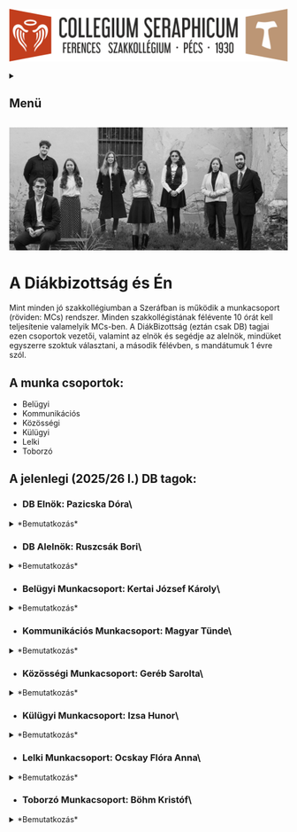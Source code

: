 ![](Arculati_Elemek/Logo/logo-long.png)

<details>
	<summary><h2>Menü</h2></summary>
- [Kezdőlap](/mobile_version.html)
- [Rólunk](/rolunk.html)
- [Programok](/programok.html)
- [Szakmai nap](/SzakmaiNap.html)
- [Felvételi](/Felveteli.html)
- [Galéria](/Galeria.html)
- [Dokumentumok](/dokumentumok.html)
- [DiákBizottság](/DB.html)
- [Felújítások](/felujitasok.html)
</details>

![](src/pictures/honlap_kepek/DB/2526i/CutOsszkep.webp)

# A Diákbizottság és Én

Mint minden jó szakkollégiumban a Szeráfban is működik a munkacsoport (röviden: MCs) rendszer. Minden szakkollégistának
félévente 10 órát kell teljesítenie valamelyik MCs-ben. A DiákBizottság (eztán csak DB) tagjai ezen csoportok vezetői,
valamint az elnök és segédje az alelnök, mindüket egyszerre szoktuk választani, a második félévben, s mandátumuk 1 évre
szól.

## A munka csoportok:

- Belügyi
- Kommunikációs
- Közösségi
- Külügyi
- Lelki
- Toborzó

## A jelenlegi (2025/26 I.) DB tagok:

- ### DB Elnök: Pazicska Dóra\

<details> <summary>*Bemutatkozás*</summary>
<table>
<tr>
    <td>![](src/pictures/honlap_kepek/DB/2526i/CutDB0.webp)</td>
    <td> A Pécsi Tudományegyetem Bölcsészet- és Társadalomtudományi Karának másodéves tanár szakos hallgatója vagyok, magyar nyelv és -irodalom; földrajz szakpárokkal. Elsődleges szempont számomra, hogy a Diák Bizottságon belül a kommunikáció és a munkavégzés minél hatékonyabb legyen, ami megkívánja a felektől az őszinte és nyílt beszédformákat, valamint a támogató, kooperatív légkört.
 Az idei szemeszterben a Diákbizottság Elnökeként az én elsődleges feladatom, hogy segítsem és támogassam a munkacsoport vezetők munkáját. Emellett adminisztrációs feladatokat végzek, továbbá a munkacsoport vezetőknek segítek a projektek megtervezésében és végrehajtásában.</td>
  </tr>
</table>
</details>

- ### DB Alelnök: Ruszcsák Bori\

<details> <summary>*Bemutatkozás*</summary>
<table>
<tr>
    <td>![](src/pictures/honlap_kepek/DB/2526i/CutDB00.webp)</td>
    <td> A Pécsi Tudományegyetem Bölcsészet- és Társadalomtudományi Karának Közösségszervező szakos hallgatója vagyok. Nyitott, kreatív és lelkes emberként igyekszem összefogni a Diákbizottság tagjait. Kapcsolataimban vezérelv a nyílt kommunikáció és az emberközpontúság, legyen szó a vezetőségről vagy a szakkollégistákról. Elnökként két hetente hívom össze a Diákbizottság tagjait megbeszélés céljából, mely egyben nyitott térként is szolgál, bármely szakkollégista részt vehet rajta, mint hallgatóság. Feladatkörömbe sorolandó még a Kollégium Tanácsban és a Felvételi Bizottságban való aktív részvétel. Összességében a rendelkezésemre álló pszichologiai és az eddig megszerzett tapasztalati tőkére alapozva, a munkacsoport vezetők személyében egy segítő csapattal együttműködve munkálkodom a kollégiumi mindennapok jobbá tételén. </td>
  </tr>
</table>
</details>

- ### Belügyi Munkacsoport: Kertai József Károly\

</details>
<details> <summary>*Bemutatkozás*</summary>
<table>
<tr>
    <td>![](src/pictures/honlap_kepek/DB/2526i/CutDB3.webp)</td>
    <td> A Pécsi Tudományegyetem Általános Orvostudományi Karának hallgatójaként a tanulmányaim megkezdése óta vagyok kollégista. A Belügyi Munkacsoporttal azon dolgozunk, hogy a kollégium épületét napról-napra egyre komfortosabb és otthonosabb hellyé tegyük. Ennek elősegítésére többek közt szervezünk közös kertészkedéseket, részt veszünk a közösségi tereink tisztán tartásában, valamint együtt felelünk az eszközpark fejlesztéséért. A munkacsoport vezetőjeként szívügyem, hogy mindezt a fenntarthatóság jegyében vigyük véghez.</td>
  </tr>
</table>
</details>

- ### Kommunikációs Munkacsoport: Magyar Tünde\

</details>
<details> <summary>*Bemutatkozás*</summary>
<table>
<tr>
    <td>![](src/pictures/honlap_kepek/DB/2526i/CutDB5.webp)</td>
    <td> A Pécsi Tudományegyetem Egészségtudományi Karának Ápolás- és betegellátás, szülésznő szakos hallgatója vagyok. Munkacsoportommal képviseljük kollégiumunkat a közösségi médiában, illetve nálunk történik a honlap szerkesztése is. Fontos számomra, hogy megosszuk értékeinket, nyomon követhetőséget biztosítsunk programok szempontjából, emellett a jövőbeni jelentkezőknek is tájékozódási lehetőséget nyújtsunk.</td>
  </tr>
</table>
</details>

- ### Közösségi Munkacsoport: Geréb Sarolta\

</details>
<details> <summary>*Bemutatkozás*</summary>
<table>
<tr>
    <td>![](src/pictures/honlap_kepek/DB/2526i/CutDB1.webp)</td>
    <td> A Pécsi Tudományegyetem Egészségtudományi Karának Táplálkozástudományi mesterszakos hallgatójaként kollégiumunkban a Közösségi Munkacsoportért felelek. Fontosnak tartom, hogy az itt lakók ne csak szállásként tekintsenek a kollégiumra, hanem otthon is érezzék itt magukat, ezért célom, hogy a munkacsoportommal együtt olyan programokat szervezzünk, amelyek mindenki számára értéket és élményt jelentenek, hozzájárulva egy élőbb és összetartóbb közösség formálásához.</td>
  </tr>
</table>
</details>

- ### Külügyi Munkacsoport: Izsa Hunor\

</details>
<details> <summary>*Bemutatkozás*</summary>
<table>
<tr>
    <td>![](src/pictures/honlap_kepek/DB/2526i/CutDB2.webp)</td>
    <td> A Pécsi Tudományegyetem Természettudományi Karának negyedéves földrajz-történelem tanár szakos hallgatója vagyok. A külügyi munkacsoport elsődleges feladata a kollégium és a külsős személyek, illetve intézmények közötti kapcsolattartás. Kis csapatunk foglalkozik továbbá a kollégium alumni-csoportjának kezelésével és a remek közös programok szervezésével a tagok számára. A tavaszi félév során mi bonyolítjuk le a kollégiumi véradást is, illetve az őszi időszakban jótékonykodással igyekszünk erősíteni a ferences lelkiség gyakorlását a városban. A külügyi munkacsoport tartja a kapcsolatot a más pécsi keresztény közösségekkel is, így csatolva be a kollégiumot a szélesebb, Krisztusi gyülekezetbe.</td>
  </tr>
</table>
</details>

- ### Lelki Munkacsoport: Ocskay Flóra Anna\

</details>
<details> <summary>*Bemutatkozás*</summary>
<table>
<tr>
    <td>![](src/pictures/honlap_kepek/DB/2526i/CutDB7.webp)</td>
    <td> A Pécsi Tudományegyetem Bölcsészet- és Társadalomtudományi Karának történelem szakos hallgatója vagyok. A lelki munkacsoport vezetőjeként a kollégisták Istennel való kapcsolatteremtését, valamint kapcsolattartását próbálom segíteni a munkacsoportommal. Ehhez szentségimádásokat, esti imákat és számos lelki programot szervezünk. Munkánkat segíti egy lelkes zenész csapat is.</td>
  </tr>
</table>
</details>

- ### Toborzó Munkacsoport: Böhm Kristóf\

</details>
<details> <summary>*Bemutatkozás*</summary>
<table>
<tr>
    <td>![](src/pictures/honlap_kepek/DB/2526i/CutDB6.webp)</td>
    <td> A Pécsi Tudományegyetem Egészségtudományi Karának Mentőtiszt szakos hallgatója vagyok. A Toborzó Munkacsoport vezetőjeként egy barátságos, s egyben professzionális környezetben dolgozunk azért, hogy a jövő kollégistái számára egy vonzó lakhatási lehetőség legyen a Szeráf. Továbbá az újonnan érkezett kollégisták beilleszkedését is segítjük csapatommal, ezért szeretnénk a következő félévben is megszervezni a „Mentor programot”. Ezek mellett a kollégiumi felvételiért és „merchandise” termékekért is mi felelünk. </td>
  </tr>
</table>
</details>